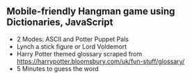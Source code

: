 ## Mobile-friendly Hangman game using Dictionaries, JavaScript

- 2 Modes: ASCII and Potter Puppet Pals
- Lynch a stick figure or Lord Voldemort
- Harry Potter themed glossary scraped from https://harrypotter.bloomsbury.com/uk/fun-stuff/glossary/
- 5 Minutes to guess the word
